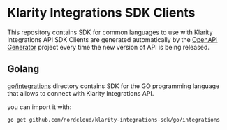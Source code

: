 # Klarity Integrations SDK Clients

This repository contains SDK for common languages to use with Klarity Integrations API
SDK Clients are generated automatically by the [OpenAPI Generator](https://openapi-generator.tech) project
every time the new version of API is being released.


## Golang
[go/integrations](./go/integrations) directory contains SDK for the GO programming language that allows to
connect with Klarity Integrations API.

you can import it with:

```bash
go get github.com/nordcloud/klarity-integrations-sdk/go/integrations
```

